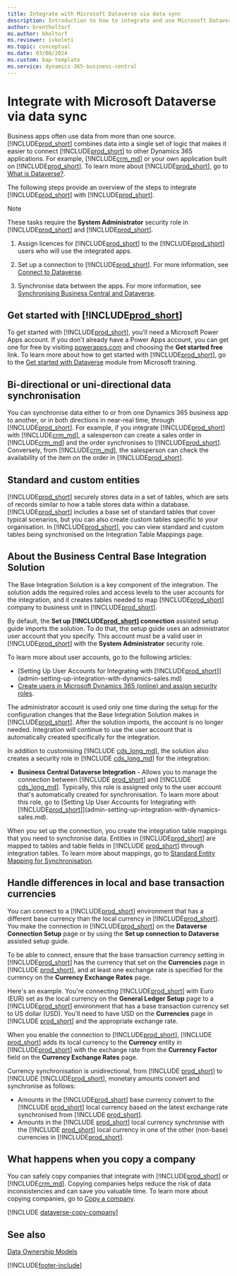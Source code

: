 ```yaml
---
title: Integrate with Microsoft Dataverse via data sync
description: Introduction to how to integrate and use Microsoft Dataverse and its components to connect to other Dynamics 365 applications.
author: brentholtorf
ms.author: bholtorf
ms.reviewer: ivkoleti
ms.topic: conceptual
ms.date: 03/08/2024
ms.custom: bap-template
ms.service: dynamics-365-business-central
---
```


# <a name="integrate-with-microsoft-dataverse-via-data-sync"></a>Integrate with Microsoft Dataverse via data sync

Business apps often use data from more than one source. [!INCLUDE[prod_short](includes/cds_long_md.md)] combines data into a single set of logic that makes it easier to connect [!INCLUDE[prod_short](includes/prod_short.md)] to other Dynamics 365 applications. For example, [!INCLUDE[crm_md](includes/crm_md.md)] or your own application built on [!INCLUDE[prod_short](includes/cds_long_md.md)]. To learn more about [!INCLUDE[prod_short](includes/cds_long_md.md)], go to [What is Dataverse?](/powerapps/maker/common-data-service/data-platform-intro).

The following steps provide an overview of the steps to integrate [!INCLUDE[prod_short](includes/cds_long_md.md)] with [!INCLUDE[prod_short](includes/prod_short.md)].

> [!Note]  
> These tasks require the **System Administrator** security role in [!INCLUDE[prod_short](includes/cds_long_md.md)] and [!INCLUDE[prod_short](includes/prod_short.md)].  

1. Assign licences for [!INCLUDE[prod_short](includes/cds_long_md.md)] to the [!INCLUDE[prod_short](includes/prod_short.md)] users who will use the integrated apps.

2. Set up a connection to [!INCLUDE[prod_short](includes/cds_long_md.md)]. For more information, see [Connect to Dataverse](admin-how-to-set-up-a-dynamics-crm-connection.md).  

3. Synchronise data between the apps. For more information, see [Synchronising Business Central and Dataverse](admin-synchronizing-business-central-and-sales.md). 

## <a name="get-started-with-"></a>Get started with [!INCLUDE[prod_short](includes/cds_long_md.md)]

To get started with [!INCLUDE[prod_short](includes/cds_long_md.md)], you'll need a Microsoft Power Apps account. If you don't already have a Power Apps account, you can get one for free by visiting [powerapps.com](https://make.powerapps.com/?utm_source=padocs&utm_medium=linkinadoc&utm_campaign=referralsfromdoc) and choosing the **Get started free** link. To learn more about how to get started with [!INCLUDE[prod_short](includes/cds_long_md.md)], go to the [Get started with Dataverse](/training/modules/get-started-with-powerapps-common-data-service/) module from Microsoft training.

## <a name="bi-directional-or-uni-directional-data-synchronization"></a>Bi-directional or uni-directional data synchronisation

You can synchronise data either to or from one Dynamics 365 business app to another, or in both directions in near-real time, through [!INCLUDE[prod_short](includes/cds_long_md.md)]. For example, if you integrate [!INCLUDE[prod_short](includes/prod_short.md)] with [!INCLUDE[crm_md](includes/crm_md.md)], a salesperson can create a sales order in [!INCLUDE[crm_md](includes/crm_md.md)] and the order synchronises to [!INCLUDE[prod_short](includes/prod_short.md)]. Conversely, from [!INCLUDE[crm_md](includes/crm_md.md)], the salesperson can check the availability of the item on the order in [!INCLUDE[prod_short](includes/prod_short.md)]. 

## <a name="standard-and-custom-entities"></a>Standard and custom entities

[!INCLUDE[prod_short](includes/cds_long_md.md)] securely stores data in a set of tables, which are sets of records similar to how a table stores data within a database. [!INCLUDE[prod_short](includes/cds_long_md.md)] includes a base set of standard tables that cover typical scenarios, but you can also create custom tables specific to your organisation. In [!INCLUDE[prod_short](includes/prod_short.md)], you can view standard and custom tables being synchronised on the Integration Table Mappings page.

## <a name="about-the-business-central-base-integration-solution"></a>About the Business Central Base Integration Solution

The Base Integration Solution is a key component of the integration. The solution adds the required roles and access levels to the user accounts for the integration, and it creates tables needed to map [!INCLUDE[prod_short](includes/prod_short.md)] company to business unit in [!INCLUDE[prod_short](includes/cds_long_md.md)]. 

By default, the **Set up [!INCLUDE[prod_short](includes/cds_long_md.md)] connection** assisted setup guide imports the solution. To do that, the setup guide uses an administrator user account that you specify. This account must be a valid user in [!INCLUDE[prod_short](includes/cds_long_md.md)] with the **System Administrator** security role.  

To learn more about user accounts, go to the following articles:

* [Setting Up User Accounts for Integrating with [!INCLUDE[prod_short](includes/cds_long_md.md)]](admin-setting-up-integration-with-dynamics-sales.md) 
* [Create users in Microsoft Dynamics 365 (online) and assign security roles](/dynamics365/customer-engagement/admin/create-users-assign-online-security-roles). 

The administrator account is used only one time during the setup for the configuration changes that the Base Integration Solution makes in [!INCLUDE[prod_short](includes/cds_long_md.md)]. After the solution imports, the account is no longer needed. Integration will continue to use the user account that is automatically created specifically for the integration.

In addition to customising [!INCLUDE [cds_long_md](includes/cds_long_md.md)], the solution also creates a security role in [!INCLUDE [cds_long_md](includes/cds_long_md.md)] for the integration:

* **Business Central Dataverse Integration** - Allows you to manage the connection between [!INCLUDE [prod_short](includes/prod_short.md)] and [!INCLUDE [cds_long_md](includes/cds_long_md.md)]. Typically, this role is assigned only to the user account that's automatically created for synchronisation. To learn more about this role, go to [Setting Up User Accounts for Integrating with [!INCLUDE[prod_short](includes/cds_long_md.md)]](admin-setting-up-integration-with-dynamics-sales.md).

When you set up the connection, you create the integration table mappings that you need to synchronise data. Entities in [!INCLUDE[prod_short](includes/cds_long_md.md)] are mapped to tables and table fields in [!INCLUDE [prod_short](includes/prod_short.md)] through integration tables. To learn more about mappings, go to [Standard Entity Mapping for Synchronisation](admin-synchronizing-business-central-and-sales.md#standard-table-mapping-for-synchronization).

## <a name="handle-differences-in-local-and-base-transaction-currencies"></a>Handle differences in local and base transaction currencies

You can connect to a [!INCLUDE[prod_short](includes/cds_long_md.md)] environment that has a different base currency than the local currency in [!INCLUDE[prod_short](includes/prod_short.md)]. You make the connection in [!INCLUDE[prod_short](includes/prod_short.md)] on the **Dataverse Connection Setup** page or by using the **Set up connection to Dataverse** assisted setup guide.

To be able to connect, ensure that the base transaction currency setting in [!INCLUDE[prod_short](includes/cds_long_md.md)] has the currency that set on the **Currencies** page in [!INCLUDE [prod_short](includes/prod_short.md)], and at least one exchange rate is specified for the currency on the **Currency Exchange Rates** page.

Here's an example. You're connecting [!INCLUDE[prod_short](includes/cds_long_md.md)] with Euro (EUR) set as the local currency on the **General Ledger Setup** page to a [!INCLUDE[prod_short](includes/cds_long_md.md)] environment that has a base transaction currency set to US dollar (USD). You'll need to have USD on the **Currencies** page in [!INCLUDE [prod_short](includes/prod_short.md)] and the appropriate exchange rate. 

When you enable the connection to [!INCLUDE[prod_short](includes/cds_long_md.md)], [!INCLUDE [prod_short](includes/prod_short.md)] adds its local currency to the **Currency** entity in [!INCLUDE[prod_short](includes/cds_long_md.md)] with the exchange rate from the **Currency Factor** field on the **Currency Exchange Rates** page.

Currency synchronisation is unidirectional, from [!INCLUDE [prod_short](includes/prod_short.md)] to [!INCLUDE [!INCLUDE[prod_short](includes/cds_long_md.md)], monetary amounts convert and synchronise as follows:

* Amounts in the [!INCLUDE[prod_short](includes/cds_long_md.md)] base currency convert to the [!INCLUDE [prod_short](includes/prod_short.md)] local currency based on the latest exchange rate synchronised from [!INCLUDE [prod_short](includes/prod_short.md)].
* Amounts in the [!INCLUDE [prod_short](includes/prod_short.md)] local currency synchronise with the [!INCLUDE [prod_short](includes/prod_short.md)] local currency in one of the other (non-base) currencies in [!INCLUDE[prod_short](includes/cds_long_md.md)].

## <a name="what-happens-when-you-copy-a-company"></a>What happens when you copy a company

You can safely copy companies that integrate with [!INCLUDE[prod_short](includes/cds_long_md.md)] or [!INCLUDE[crm_md](includes/crm_md.md)]. Copying companies helps reduce the risk of data inconsistencies and can save you valuable time. To learn more about copying companies, go to [Copy a company](about-new-company.md#copy-a-company).

[!INCLUDE [dataverse-copy-company](includes/dataverse-copy-company.md)]

## <a name="see-also"></a>See also

[Data Ownership Models](admin-cds-company-concept.md)  
<!--needs to be removed as this is moved to dev-itpro docs[Walkthrough: Customizing an Integration with Dataverse](\dynamics365\business-central\dev-itpro\administration\administration-custom-cds-integration) -->


[!INCLUDE[footer-include](includes/footer-banner.md)]
